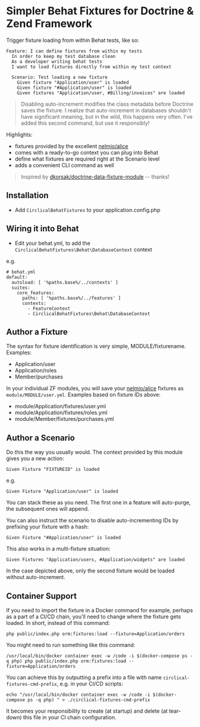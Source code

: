# Simpler Behat Fixtures for Doctrine & Zend Framework

Trigger fixture loading from within Behat tests, like so:

```
Feature: I can define fixtures from within my tests
  In order to keep my test database clean
  As a developer writing behat tests
  I want to load fixtures directly from within my test context

  Scenario: Test loading a new fixture
    Given fixture "Application/user" is loaded
    Given fixture "#Application/user" is loaded
    Given fixtures "Application/user, #Billing/invoices" are loaded
```

> Disabling auto-increment modifies the class metadata before Doctrine saves the fixture.  I realize that auto-increment in databases shouldn't have significant
> meaning, but in the wild, this happens very often.  I've added this second command, but use it responsibly!  

Highlights:

- fixtures provided by the excellent [nelmio/alice](https://github.com/nelmio/alice)
- comes with a ready-to-go context you can plug into Behat
- define what fixtures are required right at the Scenario level
- adds a convenient CLI command as well

> Inspired by [dkorsak/doctrine-data-fixture-module](https://github.com/dkorsak/doctrine-data-fixture-module) -- thanks!

## Installation

- Add `CirclicalBehatFixtures` to your application.config.php

## Wiring it into Behat

- Edit your behat.yml, to add the `CirclicalBehatFixtures\Behat\DatabaseContext` context

e.g.

```
# behat.yml
default:
  autoload: [ '%paths.base%/../contexts' ]
  suites:
    core_features:
      paths: [ '%paths.base%/../features' ]
      contexts:
        - FeatureContext
        - CirclicalBehatFixtures\Behat\DatabaseContext
```

## Author a Fixture

The syntax for fixture identification is very simple, MODULE/fixturename. Examples:
- Application/user
- Application/roles
- Member/purchases

In your individual ZF modules, you will save your [nelmio/alice](https://github.com/nelmio/alice) fixtures as `module/MODULE/user.yml`.  Examples based on fixture IDs above:
- module/Application/fixtures/user.yml
- module/Application/fixtures/roles.yml
- module/Member/fixtures/purchases.yml

## Author a Scenario

Do this the way you usually would.  The context provided by this module gives you a new action:

`Given Fixture "FIXTUREID" is loaded`

e.g.

`Given Fixture "Application/user" is loaded`

You can stack these as you need.  The first one in a feature will auto-purge, the subsequent ones will append.

You can also instruct the scenario to disable auto-incrementing IDs by prefixing your fixture with a hash:

`Given Fixture "#Application/user" is loaded`

This also works in a multi-fixture situation:

`Given Fixtures "Application/users, #Application/widgets" are loaded`

In the case depicted above, only the second fixture would be loaded without auto-increment.

## Container Support

If you need to import the fixture in a Docker command for example, perhaps as a part of a CI/CD chain, you'll need to change where the fixture gets loaded.  In short, instead of this command:

    php public/index.php orm:fixtures:load --fixture=Application/orders

You might need to run something like this command:

    /usr/local/bin/docker container exec -w /code -i $(docker-compose ps -q php) php public/index.php orm:fixtures:load --fixture=Application/orders

You can achieve this by outputting a prefix into a file with name `circlical-fixtures-cmd-prefix`, e.g. in your CI/CD scripts:

    echo "/usr/local/bin/docker container exec -w /code -i $(docker-compose ps -q php) " > ./circlical-fixtures-cmd-prefix
    
It becomes your responsibility to create (at startup) and delete (at tear-down) this file in your CI chain configuration.